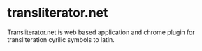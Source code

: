# transliterator.net
Transliterator.net is web based application and chrome plugin for transliteration cyrilic symbols to latin.
